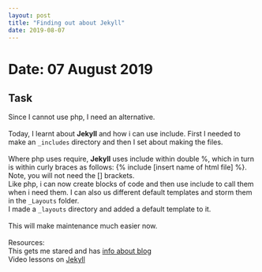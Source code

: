 ```yaml
---
layout: post
title: "Finding out about Jekyll"
date: 2019-08-07
---
```


# Date: 07 August 2019

## Task
Since I cannot use php, I need an alternative. <br><br>
Today, I learnt about **Jekyll** and how i can use include.  First I needed to make an `_includes` directory and then I set about making the files.
<br>
<br>
Where php uses require, **Jekyll** uses include within double %, which in turn is within curly braces as follows:
  \{% include [insert name of html file] %}\.  Note, you will not need the [] brackets. 
<br>
Like php, i can now create blocks of code and then use include to call them when i need them.  I can also us different default templates and storm them in the `_Layouts` folder. <br>
I made a `_layouts` directory and added a default template to it. <br><br>
This will make maintenance much easier now. 
<br>
<br>
Resources:<br>
This gets me stared and has [info about blog](http://jmcglone.com/guides/github-pages/)
<br>
Video lessons on [Jekyll](https://youtu.be/HfcJeRby2a8)
